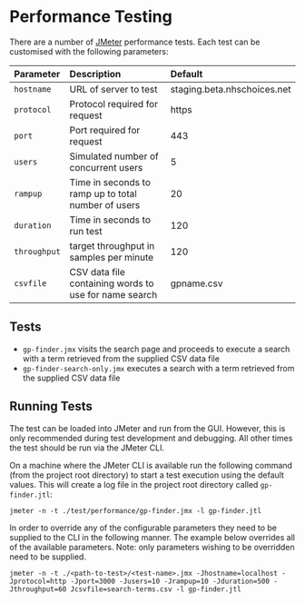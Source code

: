 # Performance Testing

There are a number of [JMeter](http://jmeter.apache.org/) performance tests.
Each test can be customised with the following parameters:

| Parameter    | Description                                           | Default                     |
| :----------- | :---------------------------------------------------- | :-------------------------- |
| `hostname`   | URL of server to test                                 | staging.beta.nhschoices.net |
| `protocol`   | Protocol required for request                         | https                       |
| `port`       | Port required for request                             | 443                         |
| `users`      | Simulated number of concurrent users                  | 5                           |
| `rampup`     | Time in seconds to ramp up to total number of users   | 20                          |
| `duration`   | Time in seconds to run test                           | 120                         |
| `throughput` | target throughput in samples per minute               | 120                         |
| `csvfile`    | CSV data file containing words to use for name search | gpname.csv                  |

## Tests

* `gp-finder.jmx` visits the search page and proceeds to execute a search with
  a term retrieved from the supplied CSV data file
* `gp-finder-search-only.jmx` executes a search with a term retrieved from the supplied
  CSV data file

## Running Tests

The test can be loaded into JMeter and run from the GUI. However, this is only
recommended during test development and debugging. All other times the test
should be run via the JMeter CLI.

On a machine where the JMeter CLI is available run the following command (from
the project root directory) to start a test execution using the default values.
This will create a log file in the project root directory called
`gp-finder.jtl`:

`jmeter -n -t ./test/performance/gp-finder.jmx -l gp-finder.jtl`

In order to override any of the configurable parameters they need to be
supplied to the CLI in the following manner. The example below overrides all of
the available parameters.
Note: only parameters wishing to be overridden need to be supplied.

`jmeter -n -t ./<path-to-test>/<test-name>.jmx
-Jhostname=localhost -Jprotocol=http -Jport=3000 -Jusers=10 -Jrampup=10
-Jduration=500 -Jthroughput=60 Jcsvfile=search-terms.csv -l gp-finder.jtl`
